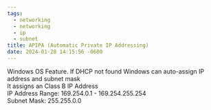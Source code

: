 ```yaml
---
tags:
  - networking
  - networking
  - ip
  - subnet
title: APIPA (Automatic Private IP Addressing)
date: 2024-01-28 14:15:56 -0600
---
```


Windows OS Feature. If DHCP not found Windows can auto-assign IP address and subnet mask  
It assigns an Class B IP Address  
IP Address Range: 169.254.0.1 - 169.254.255.254  
Subnet Mask: 255.255.0.0
